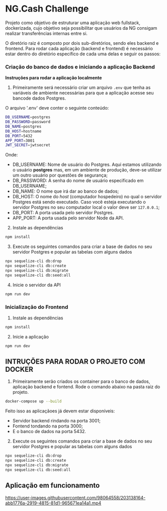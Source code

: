 # NG.Cash Challenge

Projeto como objetivo de estruturar uma aplicação web fullstack, dockerizada, cujo objetivo seja possibilitar que usuários da NG consigam realizar transferências internas entre si.

O diretório raiz é composto por dois sub-diretórios, sendo eles backend e frontend.
Para rodar cada aplicação (backend e frontend) é necessário estar dentro do diretório específico de cada uma delas e seguir os passos:

### Criação do banco de dados e iniciando a aplicação Backend
<summary><strong>Instruções para rodar a aplicação localmente</strong></summary>

1. Primeiramente será necessário criar um arquivo `.env` que tenha as variáveis de ambiente necessárias para que a aplicação acesse seu bancode dados Postgres.

O arquivo '.env' deve conter o seguinte conteúdo:

```bash
DB_USERNAME=postgres
DB_PASSWORD=password
DB_NAME=postgres
DB_HOST=hostname
DB_PORT=5432
APP_PORT=3001
JWT_SECRET=jwtsecret
```

Onde:
- DB_USERNAME: Nome de usuário do Postgres. Aqui estamos utilizando o usuário **postgres** mas, em um ambiente de produção, deve-se utilizar um outro usuário por questões de segurança;
- DB_PASSWORD: A senha do nome de usuário especificado em DB_USERNAME;
- DB_NAME: O nome que irá dar ao banco de dados;
- DB_HOST: O nome do _host_ (computador hospedeiro) no qual o servidor Postgres está sendo executado. Caso você esteja executando o servidor Postgres no seu computador local o valor deve ser `127.0.0.1`;
- DB_PORT: A porta usada pelo servidor Postgres.
- APP_PORT: A porta usada pelo servidor Node da API.

2. Instale as dependências

```bash
npm install
```

3. Execute os seguintes comandos para criar a base de dados no seu servidor Postgres e popular as tabelas com alguns dados

```bash
npx sequelize-cli db:drop
npx sequelize-cli db:create
npx sequelize-cli db:migrate
npx sequelize-cli db:seed:all
```

4. Inicie o servidor da API

```bash
npm run dev
```


### Inicialização do Frontend

1. Instale as dependências

```bash
npm install
```

2. Inicie a aplicação

```bash
npm run dev
```

## INTRUÇÕES PARA RODAR O PROJETO COM DOCKER

1. Primeiramente serão criados os container para o banco de dados, aplicação backend e fontend.
Rode o comando abaixo na pasta raiz do projeto.
```bash
docker-compose up --build
```
Feito isso as aplicaçãoes já devem estar disponíveis:
- Servidor backend rindando na porta 3001;
- Fontend tondando na porta 3000;
- E o banco de dados na porta 5432.

2. Execute os seguintes comandos para criar a base de dados no seu servidor Postgres e popular as tabelas com alguns dados

```bash
npx sequelize-cli db:drop
npx sequelize-cli db:create
npx sequelize-cli db:migrate
npx sequelize-cli db:seed:all
```

## Aplicação em funcionamento

https://user-images.githubusercontent.com/98064558/203138164-abb1776a-2919-4815-81d1-965671ea14a1.mp4